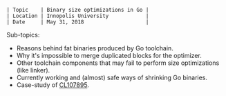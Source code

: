 ```
| Topic    | Binary size optimizations in Go |
| Location | Innopolis University            |
| Date     | May 31, 2018                    |
```

Sub-topics:

- Reasons behind fat binaries produced by Go toolchain.
- Why it's impossible to merge duplicated blocks for the optimizer.
- Other toolchain components that may fail to perform size optimizations (like linker).
- Currently working and (almost) safe ways of shrinking Go binaries.
- Case-study of [CL107895](https://golang.org/cl/107895).
